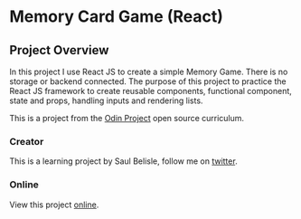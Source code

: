 # Memory Card Game (React)

## Project Overview

In this project I use React JS to create a simple Memory Game. There is no storage or backend connected. The purpose of this project to practice the React JS framework to create reusable components, functional component, state and props, handling inputs and rendering lists.

This is a project from the [Odin Project](https://www.theodinproject.com/paths/full-stack-ruby-on-rails/courses/javascript/lessons/memory-card) open source curriculum.


### Creator

This is a learning project by Saul Belisle, follow me on [twitter](https://twitter.com/saul_good_homie).

### Online

View this project [online](https://saul-good-homie.github.io/react-memory-game/).
